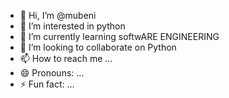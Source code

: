 - 👋 Hi, I’m @mubeni
- 👀 I’m interested in python
- 🌱 I’m currently learning softwARE ENGINEERING
- 💞️ I’m looking to collaborate on Python
- 📫 How to reach me ...
- 😄 Pronouns: ...
- ⚡ Fun fact: ...

<!---
mubeni/mubeni is a ✨ special ✨ repository because its `README.md` (this file) appears on your GitHub profile.
You can click the Preview link to take a look at your changes.
--->
